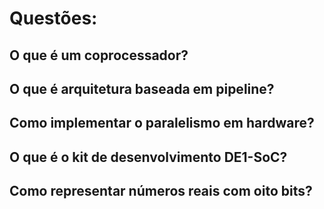 # Questões:

## O que é um coprocessador?

## O que é arquitetura baseada em pipeline?

## Como implementar o paralelismo em hardware?

## O que é o kit de desenvolvimento DE1-SoC?

## Como representar números reais com oito bits?